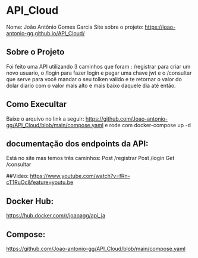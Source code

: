 # API_Cloud

Nome: João Antônio Gomes Garcia
Site sobre o projeto: https://joao-antonio-gg.github.io/API_Cloud/
## Sobre o Projeto
Foi feito uma API utilizando 3 caminhos que foram : /registrar para criar um novo usuario, o /login para fazer login e pegar uma chave jwt e o /consultar que serve para você mandar o seu tolken valido e te retornar o valor do dolar diario com o valor mais alto e mais baixo daquele dia até então.

## Como Execultar
Baixe o arquivo no link a seguir:
https://github.com/Joao-antonio-gg/API_Cloud/blob/main/compose.yaml
e rode com 
docker-compose up -d

## documentação dos endpoints da API:
Está no site mas temos três caminhos:
Post /registrar
Post /login
Get /consultar

##Video:
https://www.youtube.com/watch?v=fRn-cT1RuOc&feature=youtu.be

## Docker Hub:
https://hub.docker.com/r/joaoagg/api_ja

## Compose:
https://github.com/Joao-antonio-gg/API_Cloud/blob/main/compose.yaml
